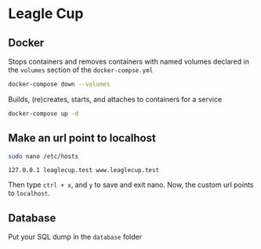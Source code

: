 # Leagle Cup

## Docker

Stops containers and removes containers with named volumes declared in the `volumes` section of the `docker-compse.yml`

```bash
docker-compose down --volumes
```

Builds, (re)creates, starts, and attaches to containers for a service

```bash
docker-compose up -d
```

## Make an url point to localhost

```bash
sudo nano /etc/hosts
```

```
127.0.0.1 leaglecup.test www.leaglecup.test
```

Then type `ctrl + x`, and `y` to save and exit nano. Now, the custom url points to `localhost`.

## Database

Put your SQL dump in the `database` folder
